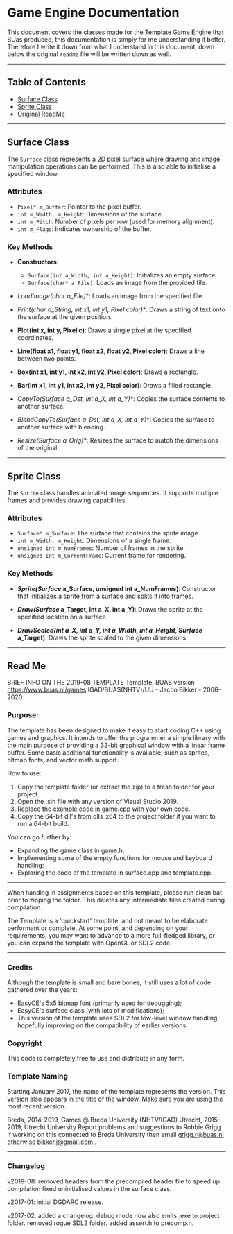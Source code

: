 # Game Engine Documentation

This document covers the classes made for the Template Game Engine that BUas produced, this documentation is simply for me understanding it better. Therefore I write it down from what I understand in this document, down below the original `readme` file will be written down as well.

---

## Table of Contents

- [Surface Class](#surface-class)
- [Sprite Class](#sprite-class)
- [Original ReadMe](#read-me)

---

## Surface Class

The `Surface` class represents a 2D pixel surface where drawing and image manipulation operations can be performed. This is also able to initialise a specified window.

### Attributes

- `Pixel* m_Buffer`: Pointer to the pixel buffer.
- `int m_Width, m_Height`: Dimensions of the surface.
- `int m_Pitch`: Number of pixels per row (used for memory alignment).
- `int m_Flags`: Indicates ownership of the buffer.

### Key Methods

- **Constructors**:
  - `Surface(int a_Width, int a_Height)`: Initializes an empty surface.
  - `Surface(char* a_File)`: Loads an image from the provided file.

- **LoadImage(char* a_File)**: Loads an image from the specified file.

- **Print(char* a_String, int x1, int y1, Pixel color)**: Draws a string of text onto the surface at the given position.

- **Plot(int x, int y, Pixel c)**: Draws a single pixel at the specified coordinates.

- **Line(float x1, float y1, float x2, float y2, Pixel color)**: Draws a line between two points.

- **Box(int x1, int y1, int x2, int y2, Pixel color)**: Draws a rectangle.

- **Bar(int x1, int y1, int x2, int y2, Pixel color)**: Draws a filled rectangle.

- **CopyTo(Surface* a_Dst, int a_X, int a_Y)**: Copies the surface contents to another surface.

- **BlendCopyTo(Surface* a_Dst, int a_X, int a_Y)**: Copies the surface to another surface with blending.

- **Resize(Surface* a_Orig)**: Resizes the surface to match the dimensions of the original.

---

## Sprite Class

The `Sprite` class handles animated image sequences. It supports multiple frames and provides drawing capabilities.

### Attributes

- `Surface* m_Surface`: The surface that contains the sprite image.
- `int m_Width, m_Height`: Dimensions of a single frame.
- `unsigned int m_NumFrames`: Number of frames in the sprite.
- `unsigned int m_CurrentFrame`: Current frame for rendering.

### Key Methods

- ***Sprite(Surface* a_Surface, unsigned int a_NumFrames)**: Constructor that initializes a sprite from a surface and splits it into frames.

- ***Draw(Surface* a_Target, int a_X, int a_Y)**: Draws the sprite at the specified location on a surface.

- ***DrawScaled(int a_X, int a_Y, int a_Width, int a_Height, Surface* a_Target)**: Draws the sprite scaled to the given dimensions.

---

## Read Me 
BRIEF INFO ON THE 2019-08 TEMPLATE
Template, BUAS version https://www.buas.nl/games
IGAD/BUAS(NHTV)/UU - Jacco Bikker - 2006-2020

### Purpose:
The template has been designed to make it easy to start coding C++
using games and graphics. It intends to offer the programmer a
simple library with the main purpose of providing a 32-bit graphical
window with a linear frame buffer. Some basic additional functionality
is available, such as sprites, bitmap fonts, and vector math support.

How to use:
1. Copy the template folder (or extract the zip) to a fresh folder for
   your project. 
2. Open the .sln file with any version of Visual Studio 2019.
3. Replace the example code in game.cpp with your own code.
4. Copy the 64-bit dll's from dlls_x64 to the project folder if you
   want to run a 64-bit build.

You can go further by:
- Expanding the game class in game.h;
- Implementing some of the empty functions for mouse and keyboard
  handling;
- Exploring the code of the template in surface.cpp and template.cpp.

---

When handing in assignments based on this template, please run
clean.bat prior to zipping the folder. This deletes any intermediate
files created during compilation.

The Template is a 'quickstart' template, and not meant to be elaborate
performant or complete. 
At some point, and depending on your requirements, you may want to
advance to a more full-fledged library, or you can expand the template
with OpenGL or SDL2 code.

---

### Credits
Although the template is small and bare bones, it still uses a lot of
code gathered over the years:
- EasyCE's 5x5 bitmap font (primarily used for debugging);
- EasyCE's surface class (with lots of modifications);
- This version of the template uses SDL2 for low-level window handling,
  hopefully improving on the compatibility of earlier versions.

### Copyright
This code is completely free to use and distribute in any form.

### Template Naming
Starting January 2017, the name of the template represents the version.
This version also appears in the title of the window. Make sure you
are using the most recent version.

Breda, 2014-2019, Games @ Breda University (NHTV/IGAD)
Utrecht, 2015-2019, Utrecht University
Report problems and suggestions to Robbie Grigg if working on this 
connected to Breda University then email grigg.r@buas.nl
otherwise bikker.j@gmail.com .

---

### Changelog

v2019-08:
removed headers from the precompiled header file to speed up compilation 
fixed uninitialised values in the surface class. 

v2017-01: 
initial DGDARC release.

v2017-02:
added a changelog.
debug mode now also emits .exe to project folder.
removed rogue SDL2 folder.
added assert.h to precomp.h.